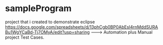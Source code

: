 # sampleProgram
project that i created to demonstrate eclipse
https://docs.google.com/spreadsheets/d/13phCgb0BP0AbEsl4rnMddSURABu1WgYCaBd-Tj7OMyA/edit?usp=sharing ---> Automation plus Manual project Test Cases.

